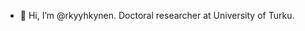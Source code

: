 - 👋 Hi, I’m @rkyyhkynen. Doctoral researcher at University of Turku.

<!---
rkyyhkynen/rkyyhkynen is a ✨ special ✨ repository because its `README.md` (this file) appears on your GitHub profile.
You can click the Preview link to take a look at your changes.
--->

